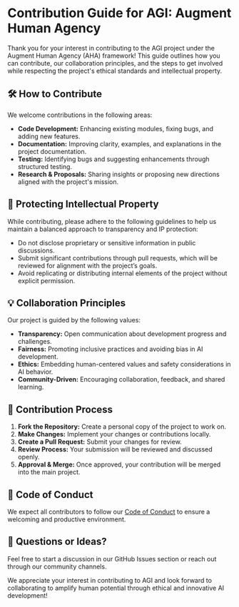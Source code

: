 # Contribution Guide for AGI: Augment Human Agency

Thank you for your interest in contributing to the AGI project under the Augment Human Agency (AHA) framework! This guide outlines how you can contribute, our collaboration principles, and the steps to get involved while respecting the project's ethical standards and intellectual property.

## 🛠️ How to Contribute
We welcome contributions in the following areas:
- **Code Development:** Enhancing existing modules, fixing bugs, and adding new features.
- **Documentation:** Improving clarity, examples, and explanations in the project documentation.
- **Testing:** Identifying bugs and suggesting enhancements through structured testing.
- **Research & Proposals:** Sharing insights or proposing new directions aligned with the project's mission.

## 🔐 Protecting Intellectual Property
While contributing, please adhere to the following guidelines to help us maintain a balanced approach to transparency and IP protection:
- Do not disclose proprietary or sensitive information in public discussions.
- Submit significant contributions through pull requests, which will be reviewed for alignment with the project’s goals.
- Avoid replicating or distributing internal elements of the project without explicit permission.

## 💡 Collaboration Principles
Our project is guided by the following values:
- **Transparency:** Open communication about development progress and challenges.
- **Fairness:** Promoting inclusive practices and avoiding bias in AI development.
- **Ethics:** Embedding human-centered values and safety considerations in AI behavior.
- **Community-Driven:** Encouraging collaboration, feedback, and shared learning.

## 🚦 Contribution Process
1. **Fork the Repository:** Create a personal copy of the project to work on.
2. **Make Changes:** Implement your changes or contributions locally.
3. **Create a Pull Request:** Submit your changes for review.
4. **Review Process:** Your submission will be reviewed and discussed openly.
5. **Approval & Merge:** Once approved, your contribution will be merged into the main project.

## 📝 Code of Conduct
We expect all contributors to follow our [Code of Conduct](CODE_OF_CONDUCT.md) to ensure a welcoming and productive environment.

## 📧 Questions or Ideas?
Feel free to start a discussion in our GitHub Issues section or reach out through our community channels.

We appreciate your interest in contributing to AGI and look forward to collaborating to amplify human potential through ethical and innovative AI development!
